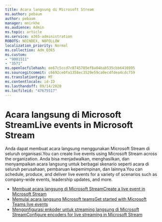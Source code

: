 ```yaml
---
title: Acara langsung di Microsoft Stream
ms.author: pebaum
author: pebaum
manager: mnirkhe
ms.audience: Admin
ms.topic: article
ms.service: o365-administration
ROBOTS: NOINDEX, NOFOLLOW
localization_priority: Normal
ms.collection: Adm_O365
ms.custom:
- "9001511"
- "3571"
ms.openlocfilehash: ee67c5ccd7c8745785ef8a04bab535cbb6416995
ms.sourcegitcommit: c6692ce0fa1358ec3529e59ca0ecdfdea4cdc759
ms.translationtype: MT
ms.contentlocale: id-ID
ms.lasthandoff: 09/14/2020
ms.locfileid: "47675517"
---
```

# <a name="live-events-in-microsoft-stream"></a><span data-ttu-id="4fd9d-102">Acara langsung di Microsoft Stream</span><span class="sxs-lookup"><span data-stu-id="4fd9d-102">Live events in Microsoft Stream</span></span>

<span data-ttu-id="4fd9d-103">Anda dapat membuat acara langsung menggunakan Microsoft Stream di seluruh organisasi.</span><span class="sxs-lookup"><span data-stu-id="4fd9d-103">You can create live events using Microsoft Stream across the organization.</span></span> <span data-ttu-id="4fd9d-104">Anda bisa menjadwalkan, menghasilkan, dan menyampaikan acara langsung untuk berbagai skenario seperti acara di seluruh perusahaan, pembaruan kepemimpinan, dan lainnya.</span><span class="sxs-lookup"><span data-stu-id="4fd9d-104">You can schedule, produce, and deliver live events for a variety of scenarios such as company-wide events, leadership updates, and more.</span></span>

- [<span data-ttu-id="4fd9d-105">Membuat acara langsung di Microsoft Stream</span><span class="sxs-lookup"><span data-stu-id="4fd9d-105">Create a live event in Microsoft Stream</span></span>](https://docs.microsoft.com/stream/live-create-event)
- [<span data-ttu-id="4fd9d-106">Memulai acara langsung Microsoft teams</span><span class="sxs-lookup"><span data-stu-id="4fd9d-106">Get started with Microsoft Teams live events</span></span>](https://support.office.com/article/get-started-with-microsoft-teams-live-events-d077fec2-a058-483e-9ab5-1494afda578a)
- [<span data-ttu-id="4fd9d-107">Mengonfigurasi enkoder untuk streaming langsung di Microsoft Stream</span><span class="sxs-lookup"><span data-stu-id="4fd9d-107">Configure encoders for live streaming in Microsoft Stream</span></span>](https://docs.microsoft.com/stream/live-encoder-setup)
